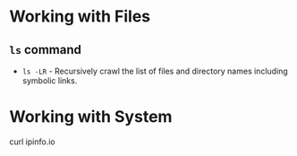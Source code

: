 # Working with Files
## `ls` command
* `ls -LR` - Recursively crawl the list of files and directory names including symbolic links.

# Working with System
curl ipinfo.io